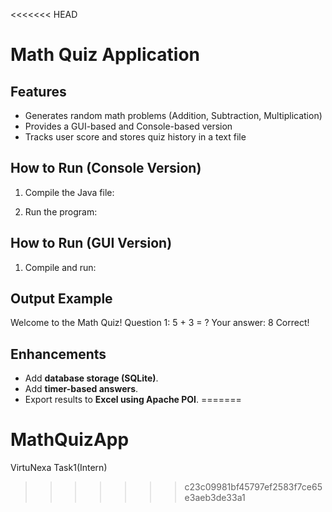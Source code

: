 <<<<<<< HEAD
# Math Quiz Application

## Features
- Generates random math problems (Addition, Subtraction, Multiplication)
- Provides a GUI-based and Console-based version
- Tracks user score and stores quiz history in a text file

## How to Run (Console Version)
1. Compile the Java file:

2. Run the program:

## How to Run (GUI Version)
1. Compile and run:


## Output Example

Welcome to the Math Quiz! Question 1: 5 + 3 = ? Your answer: 8 Correct!


## Enhancements
- Add **database storage (SQLite)**.
- Add **timer-based answers**.
- Export results to **Excel using Apache POI**.
=======
# MathQuizApp
VirtuNexa Task1(Intern)
>>>>>>> c23c09981bf45797ef2583f7ce65e3aeb3de33a1
